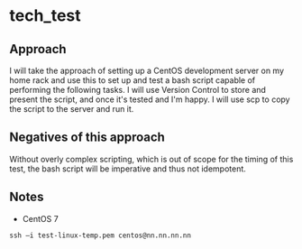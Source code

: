 # tech_test

## Approach

I will take the approach of setting up a CentOS development server on my home rack
and use this to set up and test a bash script capable of performing the following tasks.
I will use Version Control to store and present the script, and once it's tested and I'm
happy. I will use scp to copy the script to the server and run it.

## Negatives of this approach

Without overly complex scripting, which is out of scope for the timing of this test, 
the bash script will be imperative and thus not idempotent.

## Notes

- CentOS 7

`ssh –i test-linux-temp.pem centos@nn.nn.nn.nn`